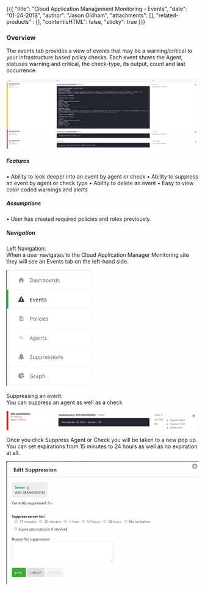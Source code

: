 {{{
  "title": "Cloud Application Management Monitoring - Events",
  "date": "01-24-2018",
  "author": "Jason Oldham",
  "attachments": [],
  "related-products" : [],
  "contentIsHTML": false,
  "sticky": true
}}}


### Overview
The events tab provides a view of events that may be a warning/critical to your infrastructure based policy checks.  Each event shows the Agent, statuses warning and critical, the check-type, its output, count and last occurrence.

![EventsPage.PNG](../../images/EventsPage.PNG)

##### Features
•	Ability to look deeper into an event by agent or check
•	Ability to suppress an event by agent or check type
•	Ability to delete an event
•	Easy to view color coded warnings and alerts

##### Assumptions
•	User has created required policies and roles previously.

##### Navigation
Left Navigation:                                       
When a user navigates to the Cloud Application Manager Monitoring site they will see an Events tab on the left-hand side.

![EventsLeftNav.PNG](../../images/EventsLeftNav.PNG)

Suppressing an event:                                
You can suppress an agent as well as a check 

![EventSuppression.png](../../images/EventSuppression.png)

Once you click Suppress Agent or Check you will be taken to a new pop up.  You can set expirations from 15 minutes to 24 hours as well as no expiration at all.

![EventEditSuppression.png](../../images/EventEditSuppression.png)

